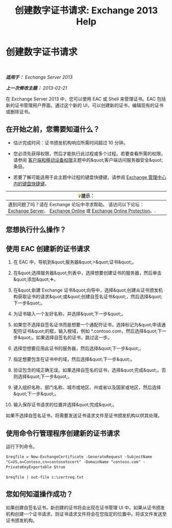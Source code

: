 ﻿---
title: '创建数字证书请求: Exchange 2013 Help'
TOCTitle: 创建数字证书请求
ms:assetid: efb00de7-070b-46bf-a2fc-00d07ae085c1
ms:mtpsurl: https://technet.microsoft.com/zh-cn/library/Bb125165(v=EXCHG.150)
ms:contentKeyID: 52061563
ms.date: 05/21/2018
mtps_version: v=EXCHG.150
ms.translationtype: MT
---

# 创建数字证书请求

 

_**适用于：** Exchange Server 2013_

_**上一次修改主题：** 2013-02-21_

在 Exchange Server 2013 中，您可以使用 EAC 或 Shell 来管理证书。EAC 包括新的证书管理用户界面。通过这个新的 UI，可以创建新的证书，编辑现有的证书或删除证书。

## 在开始之前，您需要知道什么？

  - 估计完成时间：证书颁发机构响应所需时间超过 10 分钟。

  - 您必须先获得权限，然后才能执行此过程或多个过程。若要查看所需的权限，请参阅 [客户端和移动设备权限](clients-and-mobile-devices-permissions-exchange-2013-help.md)主题中的\&quot;客户端访问服务器安全\&quot;条目。

  - 若要了解可能适用于此主题中过程的键盘快捷键，请参阅 [Exchange 管理中心内的键盘快捷键](keyboard-shortcuts-in-the-exchange-admin-center-exchange-online-protection-help.md)。

<table>
<thead>
<tr class="header">
<th><img src="images/Bb124558.tip(EXCHG.150).gif" title="提示" alt="提示" />提示：</th>
</tr>
</thead>
<tbody>
<tr class="odd">
<td>遇到问题了吗？请在 Exchange 论坛中寻求帮助。 请访问以下论坛：<a href="https://go.microsoft.com/fwlink/p/?linkid=60612">Exchange Server</a>、 <a href="https://go.microsoft.com/fwlink/p/?linkid=267542">Exchange Online</a> 或 <a href="https://go.microsoft.com/fwlink/p/?linkid=285351">Exchange Online Protection</a>。.</td>
</tr>
</tbody>
</table>


## 您想执行什么操作？

## 使用 EAC 创建新的证书请求

1.  在 EAC 中，导航到\&quot;服务器\&quot;\>\&quot;证书\&quot;。

2.  在\&quot;选择服务器\&quot;列表中，选择想要创建证书的服务器，然后单击\&quot;添加\&quot;![添加图标](images/JJ218640.c1e75329-d6d7-4073-a27d-498590bbb558(EXCHG.150).gif "添加图标")。

3.  在\&quot;新建 Exchange 证书\&quot;向导中，选择\&quot;创建从证书颁发机构获取证书的请求\&quot;或\&quot;创建自签名证书\&quot;，然后选择\&quot;下一步\&quot;。

4.  为证书输入一个友好名称，并选择\&quot;下一步\&quot;。

5.  如果您不选择自签名证书而是想要一个通配符证书，选择标记为\&quot;申请通配符证书\&quot;的框，输入根域，例如 \*.contoso.com，然后选择\&quot;下一步\&quot;。如果选择自签名的证书，跳过这一步。

6.  选择您想要应用此证书的服务器，然后选择\&quot;下一步\&quot;。

7.  指定想要包含在证书中的域，然后选择\&quot;下一步\&quot;。

8.  验证包含的域正确无误。如果选择自签名的证书，选择\&quot;完成\&quot;。否则选择\&quot;下一步\&quot;。

9.  键入组织名称、部门名称、城市或地区、州或省以及国家或地区，然后选择\&quot;下一步\&quot;。

10. 输入保存证书请求的位置并选择\&quot;完成\&quot;。

如果不选择自签名证书，将需要发送证书请求文件至证书颁发机构以供其处理。

## 使用命令行管理程序创建新的证书请求

运行下列命令。

    $reqfile = New-ExchangeCertificate -GenerateRequest -SubjectName "C=US,o=Contoso,cn=contosotocert" -DomainName "contoso.com" -PrivateKeyExportable $true

    $reqfile | out-file c:\certreq.txt

## 您如何知道操作成功？

如果创建自签名证书，新创建的证书将会出现在证书管理 UI 中。如果从证书颁发机构创建一个证书请求，则证书请求文件将会在您指定的位置中。将该文件发送至证书颁发机构。

